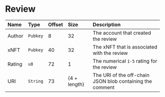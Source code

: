 # Review

| Name   | Type     | Offset | Size         | Description                                               |
| :----- | :------- | :----- | :----------- | :-------------------------------------------------------- |
| Author | `Pubkey` | 8      | 32           | The account that created the review                       |
| xNFT   | `Pubkey` | 40     | 32           | The xNFT that is associated with the review               |
| Rating | `u8`     | 72     | 1            | The numerical `1-5` rating for the review                 |
| URI    | `String` | 73     | (4 + length) | The URI of the off-chain JSON blob containing the comment |
